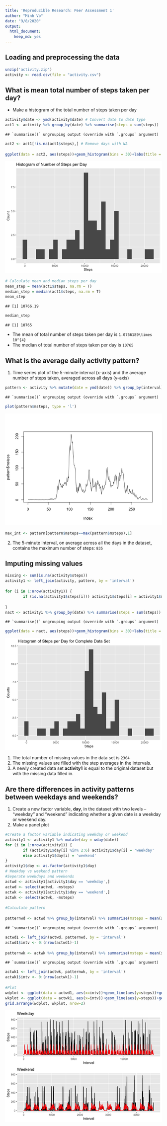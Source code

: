 ```yaml
---
title: 'Reproducible Research: Peer Assessment 1'
author: "Minh Vo"
date: "9/8/2020"
output: 
  html_document: 
    keep_md: yes
---
```




## Loading and preprocessing the data


```r
unzip('activity.zip')
activity <- read.csv(file = "activity.csv")
```


## What is mean total number of steps taken per day?

* Make a histogram of the total number of steps taken per day


```r
activity$date <- ymd(activity$date) # Convert date to date type
act1 <- activity %>% group_by(date) %>% summarise(steps = sum(steps))
```

```
## `summarise()` ungrouping output (override with `.groups` argument)
```

```r
act2 <- act1[!is.na(act1$steps),] # Remove days with NA

ggplot(data = act2, aes(steps))+geom_histogram(bins = 30)+labs(title = 'Histogram of Number of Steps per Day', x='Steps', y='Count')
```

![](PA1_template_files/figure-html/step_per_day-1.png)<!-- -->

```r
# Calculate mean and median steps per day
mean_step = mean(act1$steps, na.rm = T)
median_step = median(act1$steps, na.rm = T)
mean_step
```

```
## [1] 10766.19
```

```r
median_step
```

```
## [1] 10765
```

* The mean of total number of steps taken per day is ``1.0766189\times 10^{4}``
* The median of total number of steps taken per day is ``10765``

## What is the average daily activity pattern?

1. Time series plot of the 5-minute interval (x-axis) and the average number of steps taken, averaged across all days (y-axis)


```r
pattern <- activity %>% mutate(date = ymd(date)) %>% group_by(interval) %>% summarise(msteps = mean(steps, na.rm = T))
```

```
## `summarise()` ungrouping output (override with `.groups` argument)
```

```r
plot(pattern$msteps, type = 'l')
```

![](PA1_template_files/figure-html/avg_activity-1.png)<!-- -->

```r
max_int <- pattern[pattern$msteps==max(pattern$msteps),1] 
```

2. The 5-minute interval, on average across all the days in the dataset, contains the maximum number of steps: ``835``


## Imputing missing values


```r
missing <- sum(is.na(activity$steps))
activity1 <- left_join(activity, pattern, by = 'interval')

for (i in 1:nrow(activity1)) {
        if (is.na(activity1$steps[i])) activity1$steps[i] = activity1$msteps[i]
        
}
nact <- activity1 %>% group_by(date) %>% summarise(steps = sum(steps))
```

```
## `summarise()` ungrouping output (override with `.groups` argument)
```

```r
ggplot(data = nact, aes(steps))+geom_histogram(bins = 30)+labs(title = 'Histogram of Steps per Day for Complete Data Set', x='Steps', y='Counts')
```

![](PA1_template_files/figure-html/missing_val-1.png)<!-- -->

1. The total number of missing values in the data set is ``2304``
2. The missing values are filled with the step averages in the intervals.
3. A newly created data set **activity1** is equal to the original dataset but with the missing data filled in.

## Are there differences in activity patterns between weekdays and weekends?

1. Create a new factor variable, **day**, in the dataset with two levels – “weekday” and “weekend” indicating whether a given date is a weekday or weekend day.
2. Make a panel plot


```r
#Create a factor variable indicating weekday or weekend
activity1 <- activity1 %>% mutate(day = wday(date))
for (i in 1:nrow(activity1)) {
        if (activity1$day[i] %in% 2:6) activity1$day[i] = 'weekday'
        else activity1$day[i] = 'weekend'
}
activity1$day <- as.factor(activity1$day)
# Weekday vs weekend pattern
#Seperate weekdays and weekends
actwd <- activity1[activity1$day == 'weekday',]
actwd <- select(actwd, -msteps)
actwk <- activity1[activity1$day == 'weekend',]
actwk <- select(actwk, -msteps)

#Calculate pattern

patternwd <- actwd %>% group_by(interval) %>% summarise(msteps = mean(steps))
```

```
## `summarise()` ungrouping output (override with `.groups` argument)
```

```r
actwd1 <- left_join(actwd, patternwd, by = 'interval')
actwd1$intv <- 0:(nrow(actwd1)-1)

patternwk <- actwk %>% group_by(interval) %>% summarise(msteps = mean(steps))
```

```
## `summarise()` ungrouping output (override with `.groups` argument)
```

```r
actwk1 <- left_join(actwk, patternwk, by = 'interval')
actwk1$intv <- 0:(nrow(actwk1)-1)

#Plot
wdplot <- ggplot(data = actwd1, aes(x=intv))+geom_line(aes(y=steps))+geom_line(aes(y=msteps), color='red')+labs(title = 'Weekday', x='Interval', y='Steps')
wkplot <- ggplot(data = actwk1, aes(x=intv))+geom_line(aes(y=steps))+geom_line(aes(y=msteps), color='red')+labs(title = 'Weekend', x='Interval', y='Steps')
grid.arrange(wdplot, wkplot, nrow=2)
```

![](PA1_template_files/figure-html/differences-1.png)<!-- -->
